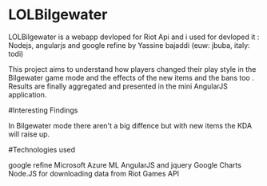 # LOLBilgewater
LOLBilgewater is a webapp devloped for Riot Api and i used for devloped it : Nodejs, angularjs and google refine 
by Yassine bajaddi (euw: jbuba, italy: todi)

This project aims to understand how players changed their play style in the Bilgewater game mode and the effects of the new items and the bans too . Results are finally aggregated and presented in the mini AngularJS application.

#Interesting Findings

In Bilgewater mode there aren't a big diffence but with new items the KDA will raise up.

#Technologies used

google refine
Microsoft Azure ML
AngularJS and jquery
Google Charts
Node.JS for downloading data from Riot Games API
